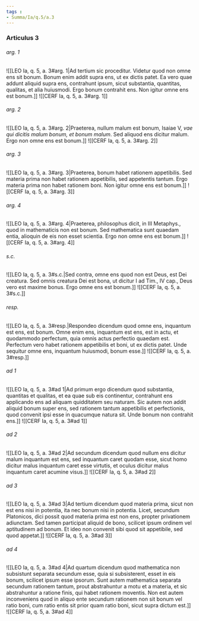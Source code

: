```yaml
---
tags : 
- Summa/Ia/q.5/a.3
---
```


### Articulus 3

###### arg. 1
![[LEO Ia, q. 5, a. 3#arg. 1|Ad tertium sic proceditur. Videtur quod non omne ens sit bonum. Bonum enim addit supra ens, ut ex dictis patet. Ea vero quae addunt aliquid supra ens, contrahunt ipsum, sicut substantia, quantitas, qualitas, et alia huiusmodi. Ergo bonum contrahit ens. Non igitur omne ens est bonum.]]
![[CERF Ia, q. 5, a. 3#arg. 1]]

###### arg. 2
![[LEO Ia, q. 5, a. 3#arg. 2|Praeterea, nullum malum est bonum, Isaiae V, *vae qui dicitis malum bonum, et bonum malum*. Sed aliquod ens dicitur malum. Ergo non omne ens est bonum.]]
![[CERF Ia, q. 5, a. 3#arg. 2]]

###### arg. 3
![[LEO Ia, q. 5, a. 3#arg. 3|Praeterea, bonum habet rationem appetibilis. Sed materia prima non habet rationem appetibilis, sed appetentis tantum. Ergo materia prima non habet rationem boni. Non igitur omne ens est bonum.]]
![[CERF Ia, q. 5, a. 3#arg. 3]]

###### arg. 4
![[LEO Ia, q. 5, a. 3#arg. 4|Praeterea, philosophus dicit, in III Metaphys., quod in mathematicis non est bonum. Sed mathematica sunt quaedam entia, alioquin de eis non esset scientia. Ergo non omne ens est bonum.]]
![[CERF Ia, q. 5, a. 3#arg. 4]]

###### s.c.
![[LEO Ia, q. 5, a. 3#s.c.|Sed contra, omne ens quod non est Deus, est Dei creatura. Sed omnis creatura Dei est bona, ut dicitur I ad Tim., IV cap., Deus vero est maxime bonus. Ergo omne ens est bonum.]]
![[CERF Ia, q. 5, a. 3#s.c.]]

###### resp.
![[LEO Ia, q. 5, a. 3#resp.|Respondeo dicendum quod omne ens, inquantum est ens, est bonum. Omne enim ens, inquantum est ens, est in actu, et quodammodo perfectum, quia omnis actus perfectio quaedam est. Perfectum vero habet rationem appetibilis et boni, ut ex dictis patet. Unde sequitur omne ens, inquantum huiusmodi, bonum esse.]]
![[CERF Ia, q. 5, a. 3#resp.]]

###### ad 1
![[LEO Ia, q. 5, a. 3#ad 1|Ad primum ergo dicendum quod substantia, quantitas et qualitas, et ea quae sub eis continentur, contrahunt ens applicando ens ad aliquam quidditatem seu naturam. Sic autem non addit aliquid bonum super ens, sed rationem tantum appetibilis et perfectionis, quod convenit ipsi esse in quacumque natura sit. Unde bonum non contrahit ens.]]
![[CERF Ia, q. 5, a. 3#ad 1]]

###### ad 2
![[LEO Ia, q. 5, a. 3#ad 2|Ad secundum dicendum quod nullum ens dicitur malum inquantum est ens, sed inquantum caret quodam esse, sicut homo dicitur malus inquantum caret esse virtutis, et oculus dicitur malus inquantum caret acumine visus.]]
![[CERF Ia, q. 5, a. 3#ad 2]]

###### ad 3
![[LEO Ia, q. 5, a. 3#ad 3|Ad tertium dicendum quod materia prima, sicut non est ens nisi in potentia, ita nec bonum nisi in potentia. Licet, secundum Platonicos, dici possit quod materia prima est non ens, propter privationem adiunctam. Sed tamen participat aliquid de bono, scilicet ipsum ordinem vel aptitudinem ad bonum. Et ideo non convenit sibi quod sit appetibile, sed quod appetat.]]
![[CERF Ia, q. 5, a. 3#ad 3]]

###### ad 4
![[LEO Ia, q. 5, a. 3#ad 4|Ad quartum dicendum quod mathematica non subsistunt separata secundum esse, quia si subsisterent, esset in eis bonum, scilicet ipsum esse ipsorum. Sunt autem mathematica separata secundum rationem tantum, prout abstrahuntur a motu et a materia, et sic abstrahuntur a ratione finis, qui habet rationem moventis. Non est autem inconveniens quod in aliquo ente secundum rationem non sit bonum vel ratio boni, cum ratio entis sit prior quam ratio boni, sicut supra dictum est.]]
![[CERF Ia, q. 5, a. 3#ad 4]]

